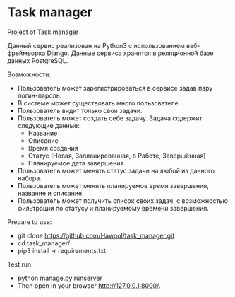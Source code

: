 # Task manager
Project of Task manager

Данный сервис реализован на Python3 с использованием веб-фреймворка Django. Данные сервиса хранятся в реляционной базе данных PostgreSQL. 

Возможности:
+ Пользователь может зарегистрироваться в сервисе задав пару логин-пароль.
+ В системе может существовать много пользователе.
+ Пользователь видит только свои задачи.
+ Пользователь может создать себе задачу. Задача содержит следующие данные:
  + Название
  + Описание
  + Время создания
  + Статус (Новая, Запланированная, в Работе, Завершённая)
  + Планируемое дата завершения
+ Пользователь может менять статус задачи на любой из данного набора.
+ Пользователь может менять планируемое время завершения, название и описание.
+ Пользователь может получить список своих задач, с возможностью фильтрации по статусу и планируемому времени завершения. 

Prepare to use:
+ git clone https://github.com/Hawool/task_manager.git
+ cd task_manager/
+ pip3 install -r requirements.txt

Test run:
+ python manage.py runserver
+ Then open in your browser http://127.0.0.1:8000/.

